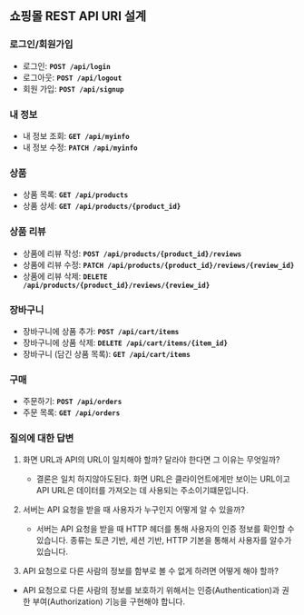 ## **쇼핑몰 REST API URI 설계**

### **로그인/회원가입**

- 로그인: **`POST /api/login`**
- 로그아웃: **`POST /api/logout`**
- 회원 가입: **`POST /api/signup`**

### **내 정보**

- 내 정보 조회: **`GET /api/myinfo`**
- 내 정보 수정: **`PATCH /api/myinfo`**

### **상품**

- 상품 목록: **`GET /api/products`**
- 상품 상세: **`GET /api/products/{product_id}`**

### **상품 리뷰**

- 상품에 리뷰 작성: **`POST /api/products/{product_id}/reviews`**
- 상품에 리뷰 수정: **`PATCH /api/products/{product_id}/reviews/{review_id}`**
- 상품에 리뷰 삭제: **`DELETE /api/products/{product_id}/reviews/{review_id}`**

### **장바구니**

- 장바구니에 상품 추가: **`POST /api/cart/items`**
- 장바구니에 상품 삭제: **`DELETE /api/cart/items/{item_id}`**
- 장바구니 (담긴 상품 목록): **`GET /api/cart/items`**

### **구매**

- 주문하기: **`POST /api/orders`**
- 주문 목록: **`GET /api/orders`**



### **질의에 대한 답변**

1. 화면 URL과 API의 URL이 일치해야 할까? 달라야 한다면 그 이유는 무엇일까?
   
   - 결론은 일치 하지않아도된다. 화면 URL은 클라이언트에게만 보이는 URL이고 API URL은 데이터를 가져오는 데 사용되는 주소이기떄문입니다.

2. 서버는 API 요청을 받을 때 사용자가 누구인지 어떻게 알 수 있을까? 
   
   - 서버는 API 요청을 받을 때 HTTP 헤더를 통해 사용자의 인증 정보를 확인할 수 있습니다.  종류는 토큰 기반, 세션 기반, HTTP 기본을 통해서 사용자를 알수가 있습니다.

3.  API 요청으로 다른 사람의 정보를 함부로 볼 수 없게 하려면 어떻게 해야 할까?
   
   - API 요청으로 다른 사람의 정보를 보호하기 위해서는 인증(Authentication)과 권한 부여(Authorization) 기능을 구현해야 합니다.
